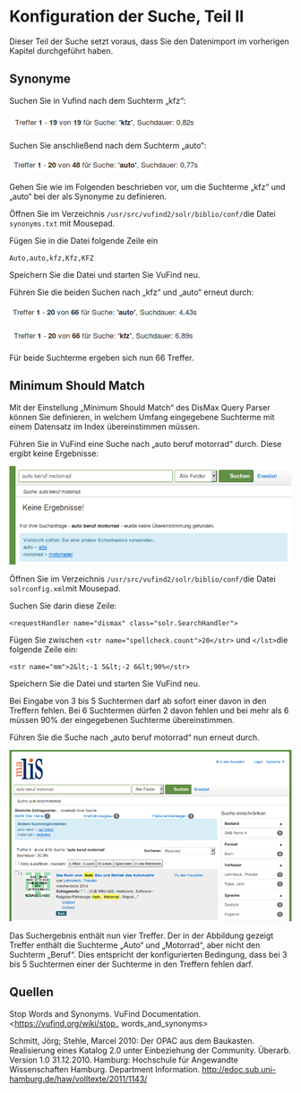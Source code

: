 # Konfiguration der Suche, Teil II

Dieser Teil der Suche setzt voraus, dass Sie den Datenimport im vorherigen Kapitel durchgeführt haben.

## Synonyme

Suchen Sie in Vufind nach dem Suchterm „kfz“:

![](media/12/image1.png)

Suchen Sie anschließend nach dem Suchterm „auto“:

![](media/12/image2.png)

Gehen Sie wie im Folgenden beschrieben vor, um die Suchterme „kfz“ und „auto“ bei der als Synonyme zu definieren.

Öffnen Sie im Verzeichnis ```/usr/src/vufind2/solr/biblio/conf/```die Datei ```synonyms.txt``` mit Mousepad.

Fügen Sie in die Datei folgende Zeile ein

```
Auto,auto,kfz,Kfz,KFZ
```

Speichern Sie die Datei und starten Sie VuFind neu.

Führen Sie die beiden Suchen nach „kfz“ und „auto“ erneut durch:

![](media/12/image3.png)

![](media/12/image4.png)

Für beide Suchterme ergeben sich nun 66 Treffer.

## Minimum Should Match

Mit der Einstellung „Minimum Should Match“ des DisMax Query Parser können Sie definieren, in welchem Umfang eingegebene Suchterme mit einem Datensatz im Index übereinstimmen müssen.

Führen Sie in VuFind eine Suche nach „auto beruf motorrad“ durch. Diese ergibt keine Ergebnisse:

![](media/12/image5.png)

Öffnen Sie im Verzeichnis ```/usr/src/vufind2/solr/biblio/conf/```die Datei ```solrconfig.xml```mit Mousepad.

Suchen Sie darin diese Zeile:

```
<requestHandler name="dismax" class="solr.SearchHandler">
```

Fügen Sie zwischen ```<str name="spellcheck.count">20</str>``` und  ```</lst>```die folgende Zeile ein:

```
<str name="mm">2&lt;-1 5&lt;-2 6&lt;90%</str>
```

Speichern Sie die Datei und starten Sie VuFind neu.

Bei Eingabe von 3 bis 5 Suchtermen darf ab sofort einer davon in den Treffern fehlen. Bei 6 Suchtermen dürfen 2 davon fehlen und bei mehr als 6 müssen 90% der eingegebenen Suchterme übereinstimmen.

Führen Sie die Suche nach „auto beruf motorrad“ nun erneut durch.

![](media/12/image6.png)

Das Suchergebnis enthält nun vier Treffer. Der in der Abbildung gezeigt Treffer enthält die Suchterme „Auto“ und „Motorrad“, aber nicht den Suchterm „Beruf“. Dies entspricht der konfigurierten Bedingung, dass bei 3 bis 5 Suchtermen einer der Suchterme in den Treffern fehlen darf.

## Quellen

Stop Words and Synonyms. VuFind Documentation.
<https://vufind.org/wiki/stop_ words_and_synonyms>

Schmitt, Jörg; Stehle, Marcel 2010: Der OPAC aus dem Baukasten. Realisierung eines Katalog 2.0 unter Einbeziehung der Community. Überarb. Version 1.0 31.12.2010. Hamburg: Hochschule für Angewandte Wissenschaften Hamburg. Department Information.
<http://edoc.sub.uni-hamburg.de/haw/volltexte/2011/1143/>